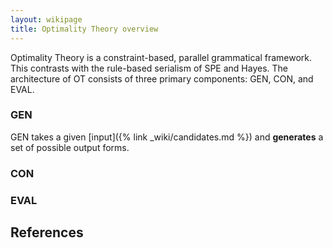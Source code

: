 ```yaml
---
layout: wikipage
title: Optimality Theory overview
---
```


Optimality Theory is a constraint-based, parallel grammatical framework. This contrasts with the rule-based serialism of SPE and Hayes. The architecture of OT consists of three primary components: GEN, CON, and EVAL.

### GEN

GEN takes a given [input]({% link _wiki/candidates.md %}) and **generates** a set of possible output forms. 

### CON

### EVAL


## References
